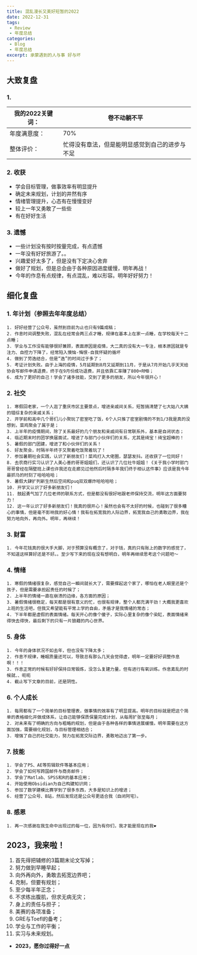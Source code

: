 ```yaml
---
title: 混乱漫长又美好短暂的2022
date: 2022-12-31
tags:
 - Review
 - 年度总结
categories: 
 - Blog
 - 年度总结
excerpt: 承蒙遇到的人与事 好与坏
---
```



## 大致复盘

### 1. 
| **我的2022关键词**：|**卷不动躺不平** |
| - | - |
| 年度满意度： | 70% |
| 整体评价：| 忙得没有章法，但是能明显感觉到自己的进步与不足 |

### 2. 收获
- 学会目标管理，做事效率有明显提升
- 确定未来规划，计划的井然有序
- 情绪管理提升，心态有在慢慢变好
- 较上一年又勇敢了一些些
- 有在好好生活

### 3. 遗憾
- 一些计划没有按时按量完成，有点遗憾
- 一年没有好好旅游了。。
- 兴趣爱好太多了，但是没有下定决心舍弃
- 做好了规划，但是总会由于各种原因进度缓慢，明年再战！
- 今年的作息有点规律，有点混乱，难以形容。明年好好努力！

## 细化复盘

### 1. 年计划（参照去年年度总结）
	1. 好好经营了公众号，虽然到目前为止也只有9篇成稿；
	2. 作息时间调整失败，混乱在经常会两三点才睡，规律在基本上在家一点睡，在学校每天十二点睡；
	3. 学业与工作没有能够很好兼顾，表面原因是疫情，大二真的没有大一专注，根本原因就是专注力、自控力下降了，经常陷入懊恼-悔恨-自我怀疑的循坏
	4. 做到了劳逸结合，但是“逸”的时间过于多了；
	5. 考证计划失败。由于上海的疫情，5月延期到8月又延期到11月，于是从7月开始几乎天天给协会写邮件申请退费，终于在9月份成功退费，并且依靠汇率赚了800+RMB；
	6. 成为了更好的自己！学会了诸多技能，交到了更多的朋友，所以今年很开心！
### 2. 社交
	1. 寒假回老家，一个人逛了重庆市区主要景点，增进亲戚间关系，短暂搞清楚了七大姑八大姨的错综复杂的亲戚关系；
	2. 开学前和高中几个哥们儿小聚玩了密室吃了饭，6个人只推了密室剧情的不到1/3我是真的没想到，菜鸡聚会了属于是；
	3. 上半年的疫情期间，除了关系最好的几个朋友和亲戚间有日常联系外，基本是自闭状态；
	4. 临近期末时的团学换届面试，增进了与部门小伙伴们的关系，尤其是绮宝！绮宝超棒的！
	5. 暑假的部门团建，增进了和小伙伴们的关系！
	6. 好友聚会，时隔半年终于又聚着吃饭聚着玩了！
	7. 参加暑期社会实践，认识了新朋友们！菜鸡打入大佬圈，瑟瑟发抖。还收获了一位同好！
	8. 去农商行实习认识了人美心善的哥哥姐姐们，还认识了几位社牛姐姐！《关于我小学时部门哥哥曾经在隔壁班上课也许我还在走廊见过他然后时隔多年我们终于相认这件事》应该是我今年最抓马的时刻了哈哈哈哈；
	9. 暑假大肆扩列新生然后空间和puq双双爆炸哈哈哈哈；
	10. 开学又认识了好多新朋友们！
	11. 鼓起勇气加了几位老师的联系方式，但是都没有很好地跟老师保持交流，明年这方面要努力！
	12. 这一年认识了好多新朋友们！我真的很开心！虽然也会有不太好的时候，也碰到了很多糟心的事情，但是毫不影响我的好心情！我有在拓宽我的人际边界，拓宽我自己的勇敢边界，我在努力地向外，再向外。明年，再继续！
### 3. 财富
	1. 今年花钱真的很大手大脚，对于预算没有概念了，对于钱，真的只有账上的数字的感觉了，不知道这样算好还是不好。。至少写下来的现在没有想明白，明年再继续思考这个问题吧～
### 4. 情绪
	1. 寒假的情绪很复杂，感觉自己一瞬间就长大了，需要撑起这个家了，哪怕在老人眼里还是个孩子，但是需要承担起责任的时候了；
	2. 上半年的情绪一直在崩溃的边缘，各方面的原因；
	3. 暑假情绪很稳定，每天都是很有意义的忙，也很有规律，整个人都充满干劲！大概我更喜欢上班的生活吧，但我又希望能有平常上学的自由，矛盾才是我情绪的常态；
	4. 下半年都是虚假的表面情绪。每天开心的像个傻子，实际心里复杂的像个染缸，表面情绪来得快去得快，最后剩下的只有一片狼藉的内心世界。
### 5. 身体
	1. 今年的身体状况不如去年，但也没有下降太多；
	2. 作息不规律，睡眠质量还可以，导致总有那么几天会觉得虚，明年一定要好好调整作息啊！！！
	3. 作息正常的时候有好好保持日常锻炼，没怎么复建力量，但有进行有氧训练。作息紊乱的时候就、、呃呃
	4. 截止写下文章的目前，还是阴性。
### 6. 个人成长
	1. 每周都有了一个简单的目标管理表，做事情的效率有了明显提高。明年的目标就是把这个简单的表格细化并做成体系，让自己能够保质保量完成计划，从每周扩张至每月；
	2. 对未来有了明确的方向与粗略的规划，但是由于各种各样的事情进展缓慢。明年需要在这方面加强，需要细化规划，与目标管理相结合；
	3. 增强了自己的社交能力，努力在拓宽交际边界，勇敢地迈出了第一步。
### 7. 技能
	1. 学会了PS、AE等剪辑软件等基本应用；
	2. 学会了如何写跨国邮件与商务邮件；
	3. 学会了Matlab、SPSS和R的基本应用；
	4. 开始使用Obsidian为自己构建知识网；
	5. 参加了数学建模比赛学到了很多东西，大多是知识上的增进；
	6. 经营了公众号、B站，然后发现还是公众号更适合我（自闭阿宅）。
### 8. 感恩
	1. 再一次感谢在我生命中出现过的每一位，因为有你们，我才能是现在的我❤️

## 2023，我来啦！

1. 首先得把辅修的3篇期末论文写掉；
2. 努力做到早睡早起；
3. 向外再向外，勇敢去拓宽边界吧；
4. 克制，但要有规划；
5. 至少每半年正念；
6. 不求练出腹肌，但求无病无灾；
7. 身上的责任与担子；
8. 美赛的各项准备；
9. GRE与Toefl的备考；
10. 学业与工作的平衡；
11. 实习与未来规划。

- **2023，愿你过得好一点**

